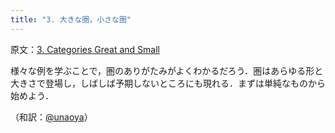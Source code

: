 ```yaml
---
title: "3. 大きな圏，小さな圏"
---
```

原文：[3. Categories Great and Small](https://bartoszmilewski.com/2014/12/05/categories-great-and-small/)

様々な例を学ぶことで，圏のありがたみがよくわかるだろう．圏はあらゆる形と大きさで登場し，しばしば予期しないところにも現れる．まずは単純なものから始めよう．

（和訳：[@unaoya](https://zenn.dev/unaoya)）
